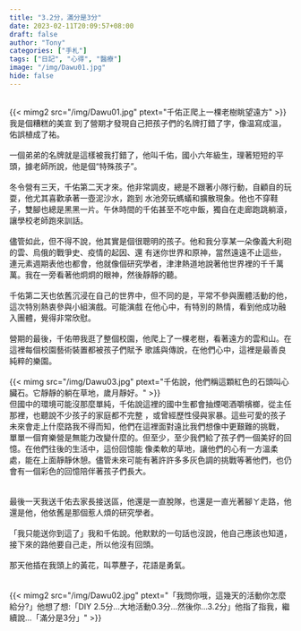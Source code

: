 ```yaml
---
title: "3.2分，滿分是3分"
date: 2023-02-11T20:09:57+08:00
draft: false
author: "Tony"
categories: ["手札"]
tags: ["日記", "心得", "醫療"]
image: "/img/Dawu01.jpg"
hide: false
---
```

\
{{< mimg2 src="/img/Dawu01.jpg" ptext="千佑正爬上一棵老樹眺望遠方" >}}
\
我是個糟糕的美宣 到了營期才發現自己把孩子們的名牌打錯了字，像温寫成溫，佑誤植成了祐。  
\
一個弟弟的名牌就是這樣被我打錯了，他叫千佑，國小六年級生，理著短短的平頭，據老師所說，他是個“特殊孩子”。  
\
冬令營有三天，千佑第二天才來。他非常調皮，總是不跟著小隊行動，自顧自的玩耍，他尤其喜歡承著一壺泥沙水，跑到
水池旁玩螞蟻和擴散現象。他也不穿鞋子，雙腳也總是黑黑一片。午休時間的千佑甚至不吃中飯，獨自在走廊跑跳躺滾，
讓學校老師跑來訓話。  
\
儘管如此，但不得不說，他其實是個很聰明的孩子。他和我分享某一朵像義大利砲的雲、烏俄的戰爭史、疫情的起因、還
有迷你世界和原神，當然遠遠不止這些，連元素週期表他也都會，他就像個研究學者，津津熱道地說著他世界裡的千千萬
萬。我在一旁看著他炯炯的眼神，然後靜靜的聽。  
\
千佑第二天也依舊沉浸在自己的世界中，但不同的是，平常不參與團體活動的他，這次特別熱衷參與小組演戲。可能演戲
在他心中，有特別的熱情，看到他成功融入團體，覺得非常欣慰。  
\
營期的最後，千佑帶我逛了整個校園，他爬上了一棵老樹，看著遠方的雲和山。在這裡每個校園藝術裝置都被孩子們賦予
歌謠與傳說，在他們心中，這裡是最善良純粹的樂園。  
\
{{< mimg src="/img/Dawu03.jpg" ptext="千佑說，他們稱這顆紅色的石頭叫心臟石。它靜靜的躺在草地，歲月靜好。" >}}
\
但國中的環境可能沒那麼單純，千佑說這裡的國中生都會抽煙喝酒嚼檳榔，從主任那裡，也聽說不少孩子的家庭都不完整
，或曾經歷性侵與家暴。這些可愛的孩子未來會走上什麼路我不得而知，他們在這裡面對遠比我們想像中更艱難的挑戰，
單單一個育樂營是無能力改變什麼的。但至少，至少我們給了孩子們一個美好的回憶。在他們往後的生活中，這份回憶能
像柔軟的草地，讓他們的心有一方溫柔處，能在上面靜靜休憩。儘管未來可能有著許許多多灰色調的挑戰等著他們，也仍
會有一個彩色的回憶陪伴著孩子們長大。  
\
\
最後一天我送千佑去家長接送區，他還是一直脫隊，也還是一直光著腳ㄚ走路，他還是他，他依舊是那個惹人煩的研究學者。  
\
「我只能送你到這了」我和千佑說。他默默的一句話也沒說，他自己應該也知道，接下來的路他要自己走，所以他沒有回頭。  
\
那天他插在我頭上的黃花，叫葶藶子，花語是勇氣。  
\
\
{{< mimg2 src="/img/Dawu02.jpg" ptext="「我問你哦，這幾天的活動你怎麼給分?」他想了想:「DIY 2.5分...大地活動0.3分...然後你...3.2分」他指了指我，繼續說...「滿分是3分」" >}}
